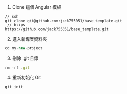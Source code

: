 1. Clone 這個 Angular 模板
```javascript=1
// ssh
git clone git@github.com:jack755051/base_template.git
 // https
https://github.com/jack755051/base_template.git
```
2. 進入新專案資料夾
```javascript
cd my-new-project
```
3. 刪除 .git 目錄
```javascript
rm -rf .git
```
4. 重新初始化 Git
````javascript
git init
````
